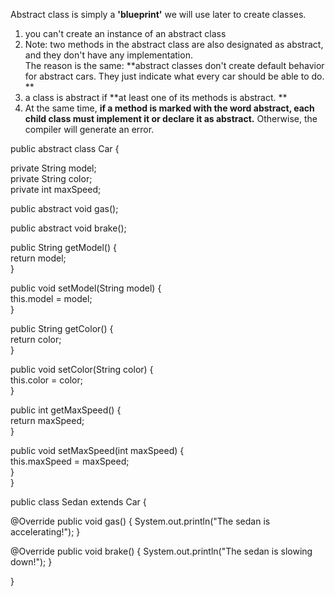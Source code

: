 Abstract class is simply a **'blueprint'** we will use later to create classes.      

1) you can't create an instance of an abstract class  
2) Note: two methods in the abstract class are also designated as abstract, and they don't have any implementation.   
The reason is the same: **abstract classes don't create default behavior for abstract cars. They just indicate what every car should be able to do. **  
3) a class is abstract if **at least one of its methods is abstract. ** 
4) At the same time, **if a method is marked with the word abstract, each child class must implement it or declare it as abstract.** Otherwise, the compiler will generate an error.   

 
public abstract class Car {  

   private String model;  
   private String color;  
   private int maxSpeed;  

   public abstract void gas();  

   public abstract void brake();  

   public String getModel() {  
       return model;  
   }  

   public void setModel(String model) {   
       this.model = model;  
   }  

   public String getColor() {  
       return color;  
   }  

   public void setColor(String color) {  
       this.color = color;  
   }  

   public int getMaxSpeed() {  
       return maxSpeed;  
   }  

   public void setMaxSpeed(int maxSpeed) {  
       this.maxSpeed = maxSpeed;  
   }  
}  


public class Sedan extends Car {

   @Override
   public void gas() {
       System.out.println("The sedan is accelerating!");
   }

   @Override
   public void brake() {
       System.out.println("The sedan is slowing down!");
   }

}
